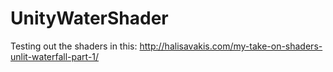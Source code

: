 # UnityWaterShader
Testing out the shaders in this: http://halisavakis.com/my-take-on-shaders-unlit-waterfall-part-1/
